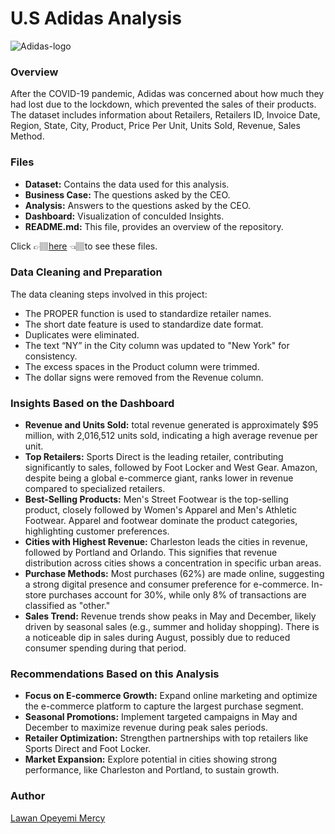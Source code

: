 # U.S Adidas Analysis

![Adidas-logo](https://github.com/user-attachments/assets/0e8e2f6d-100d-418d-94f9-54f851a8e353)


### Overview
After the COVID-19 pandemic, Adidas was concerned about how much they had lost due to the lockdown, which prevented the sales of their products. The dataset includes information about Retailers, Retailers ID, Invoice Date, Region, State, City, Product, Price Per Unit, Units Sold, Revenue, Sales Method.


### Files
- **Dataset:** Contains the data used for this analysis.
- **Business Case:** The questions asked by the CEO. 
- **Analysis:** Answers to the questions asked by the CEO.
- **Dashboard:** Visualization of conculded Insights.
- **README.md:** This file, provides an overview of the repository.

Click 👉🏽[here](https://drive.google.com/drive/folders/1jggSnEoq53k18JCyec8vTng2sbY6qZTA?usp=sharing) 👈🏽to see these files. 

### Data Cleaning and Preparation
The data cleaning steps involved in this project:

- The PROPER function is used to standardize retailer names.
- The short date feature is used to standardize date format.
- Duplicates were eliminated.
- The text “NY” in the City column was updated to "New York" for consistency.
- The excess spaces in the Product column were trimmed.
- The dollar signs were removed from the Revenue column.

### Insights Based on the Dashboard
- **Revenue and Units Sold:** total revenue generated is approximately $95 million, with 2,016,512 units sold, indicating a high average revenue per unit.
- **Top Retailers:** Sports Direct is the leading retailer, contributing significantly to sales, followed by Foot Locker and West Gear. Amazon, despite being a global e-commerce giant, ranks lower in revenue compared to specialized retailers.
- **Best-Selling Products:** Men's Street Footwear is the top-selling product, closely followed by Women's Apparel and Men's Athletic Footwear. Apparel and footwear dominate the product categories, highlighting customer preferences.
- 	**Cities with Highest Revenue:** Charleston leads the cities in revenue, followed by Portland and Orlando. This signifies that revenue distribution across cities shows a concentration in specific urban areas.
- 	**Purchase Methods:** Most purchases (62%) are made online, suggesting a strong digital presence and consumer preference for e-commerce. In-store purchases account for 30%, while only 8% of transactions are classified as "other."
- 	**Sales Trend:** Revenue trends show peaks in May and December, likely driven by seasonal sales (e.g., summer and holiday shopping). There is a noticeable dip in sales during August, possibly due to reduced consumer spending during that period.

### Recommendations Based on this Analysis

- **Focus on E-commerce Growth:** Expand online marketing and optimize the e-commerce platform to capture the largest purchase segment.
- **Seasonal Promotions:** Implement targeted campaigns in May and December to maximize revenue during peak sales periods.
- **Retailer Optimization:** Strengthen partnerships with top retailers like Sports Direct and Foot Locker.
- **Market Expansion:** Explore potential in cities showing strong performance, like Charleston and Portland, to sustain growth.

### Author
[Lawan Opeyemi Mercy](https://www.linkedin.com/in/opeyemi-mercy-lawan-81a048276/)
	

